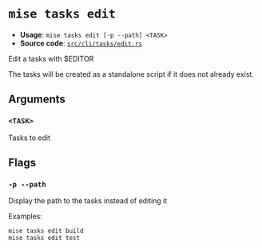 # `mise tasks edit`

- **Usage**: `mise tasks edit [-p --path] <TASK>`
- **Source code**: [`src/cli/tasks/edit.rs`](https://github.com/jdx/mise/blob/main/src/cli/tasks/edit.rs)

Edit a tasks with $EDITOR

The tasks will be created as a standalone script if it does not already exist.

## Arguments

### `<TASK>`

Tasks to edit

## Flags

### `-p --path`

Display the path to the tasks instead of editing it

Examples:

```
mise tasks edit build
mise tasks edit test
```
